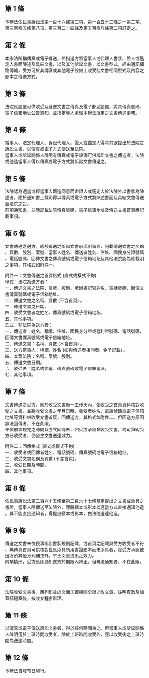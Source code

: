 第 1 條
-------
本辦法依民事訴訟法第一百十六條第三項、第一百五十三條之一第二項、  
第三百零五條第八項、第三百二十四條及第五百零八條第二項訂定之。

第 2 條
-------
本辦法所稱傳真或電子傳送，係指送方將當事人或代理人書狀、證人或鑑  
定人書面陳述及具結文書、以及其他訴訟文書，以文書型式，經由通訊網  
路傳輸，受方可於其傳真或其他電子設備上收受該文書相同型式及內容之  
影本之傳送方式。

第 3 條
-------
法院應設置可供收受及發送文書之傳真及電子郵遞設備，將其傳真號碼、  
電子信箱地址公告週知，並指定專人處理本辦法所定之文書傳送事務。

第 4 條
-------
當事人、法定代理人、訴訟代理人、證人或鑑定人得將其欲提出於法院之  
訴訟文書，以傳真或電子方式傳送至法院。  
當事人或訴訟關係人陳明有傳真或電子設備可供訴訟文書之傳送者，法院  
或他造當事人得以傳真或電子方式將訴訟文書傳送之。

第 5 條
-------
法院認為適當或經當事人兩造同意而命證人或鑑定人於法院外以書狀為陳  
述者，應於通知書上載明得以傳真或電子方式將陳述書面及具結文書傳送  
至法院之旨。  
前項通知書，並應記載法院傳真號碼、電子信箱地址及傳送文書首頁應記  
載事項。

第 6 條
-------
文書傳送之送方，應於傳送之訴訟文書前添附首頁，記載傳送文書之名稱  
、頁數、股別、案號、當事人姓名、傳送者姓名、住址、國民身分證號碼  
、電話號碼、回傳文書之傳真號碼或電子信箱地址及其他法院認為應載明  
之事項，其格式如附件一。  
  
附件一：文書傳送之首頁格式 (直式或橫式不拘)  
甲式：法院為送方者：  
一、傳送文書之法院、案號、股別、承辦書記官姓名、電話號碼、回傳文  
    書傳真號碼或電子信箱地址。  
二、傳送文書之名稱、頁數 (不含首頁) 。  
三、傳送文書之日期。  
四、收受文書者之姓名、傳真號碼或電子信箱地址。  
五、其他事項。  
乙式：非法院為送方者：  
一、傳送者：姓名、稱謂、住址、國民身分證或營利證號碼、電話號碼、  
    回傳文書傳真號碼或電子信箱地址。  
二、傳送文書：名稱、頁數 (不含首頁) 。  
三、送方當事人：稱謂、姓名 (如與傳送者相同者，免予記載) 。  
四、本案法院：名稱、案號、股別。  
五、傳送文書日期。  
六、收受者：姓名或名稱、傳真號碼或電子信箱地址。  
七、其他事項。

第 7 條
-------
文書傳送之受方，應於收受文書後一工作天內，依收受之首頁資料核對收  
受之文書，並將收受文書之年月日時、收受者姓名、電話號碼或電子信箱  
地址等資料併收受文書首頁，回傳送方，其格式如附件二。但因送方原因  
無法回傳者，不在此限。  
未依前項規定之時間及方式回傳者，如受方承認曾收受文書，或可證明受  
方已收受者，仍發生文書送達效力。  
  
附件二：回傳格式 (直式或橫式不拘)  
一、收受者或回傳者姓名、電話號碼、傳真號碼或電子信箱地址。  
二、收受文書名稱及頁數 (不含首頁)。  
三、收受日期及時間。  
四、其他事項。

第 8 條
-------
依民事訴訟法第二百六十五條至第二百六十七條規定提出之文書或添具之  
書證，當事人除傳送至法院外，應將繕本或影本以適當方式直接通知他造  
。其不能直接通知者，得提出繕本或影本，由法院送達他造。

第 9 條
-------
傳送之文書未依民事訴訟書狀規則記載，或首頁之記載與受方收受者不符  
、無傳真首頁可供核對或應添具所用書證影本而未添具者，除受方承認或  
送方依其他方式補正外，不生文書提出之效力。  
前項情形，受方應即通知送方於期限內補正。但無法通知者，不在此限。

第 10 條
--------
法院收受文書後，應列印並於文面加蓋機關全銜之收文章，註明頁數及加  
蓋騎縫章後，按收文程序辦理。

第 11 條
--------
以傳真或電子傳送訴訟文書者，得於任何時間為之。但當事人或訴訟關係  
人陳明僅於上班時間收受者，除於上班時間收受外，應以收受後之上班時  
間為送達時間。

第 12 條
--------
本辦法自發布日施行。

